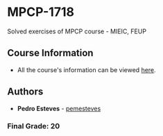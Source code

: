 # MPCP-1718
Solved exercises of MPCP course - MIEIC, FEUP

## Course Information

* All the course's information can be viewed [here](https://sigarra.up.pt/feup/pt/ucurr_geral.ficha_uc_view?pv_ocorrencia_id=399884).

## Authors

* **Pedro Esteves** - [pemesteves](https://github.com/pemesteves) 

### **Final Grade:** 20
